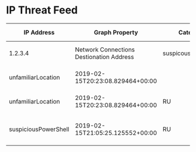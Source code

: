 # IP Threat Feed

| IP Address | Graph Property | Category | Vendor | Source | First Seen | Last Seen | Domains | Reverse Name | Org Name | Country | Hashes |
|------------|----------------|----------|--------|--------|------------|-----------|---------|--------------|----------|---------|--------|
| 1.2.3.4 | Network Connections Destionation Address | suspicousPowershell | Azure Security Cloud | THREATMINER | 2018-08-14 1848 | 2019-01-01 2000 | test.com | whatever.com | Amazon | US | hash here |
| unfamiliarLocation | 2019-02-15T20:23:08.829464+00:00 |  |  |   |  | User States Logon IP | Azure AD Identity Protection | THREATMINER |  |  |  |   |
| unfamiliarLocation | 2019-02-15T20:23:08.829464+00:00 | RU | [u'2018-02-13 17:18:19'] | [u'computrabajossldowloadsshare.com'] | 253.39.142.95.in-addr.arpa. | User States Logon IP | Azure AD Identity Protection | THREATMINER | [u'2018-02-13 17:18:19'] |  | Servers.com,Inc. | [u'809880ad2e3cd37efeb209dbd3927dc4f33a47b0a4d5fcc7fe8ac3e2a6537a08'] |
| suspiciousPowerShell | 2019-02-15T21:05:25.125552+00:00 | RU | [u'2018-02-13 17:18:19'] | [u'computrabajossldowloadsshare.com'] | 253.39.142.95.in-addr.arpa. | Network Connections Destination Address | Azure Security Center | THREATMINER | [u'2018-02-13 17:18:19'] |  | Servers.com,Inc. | [u'809880ad2e3cd37efeb209dbd3927dc4f33a47b0a4d5fcc7fe8ac3e2a6537a08'] |